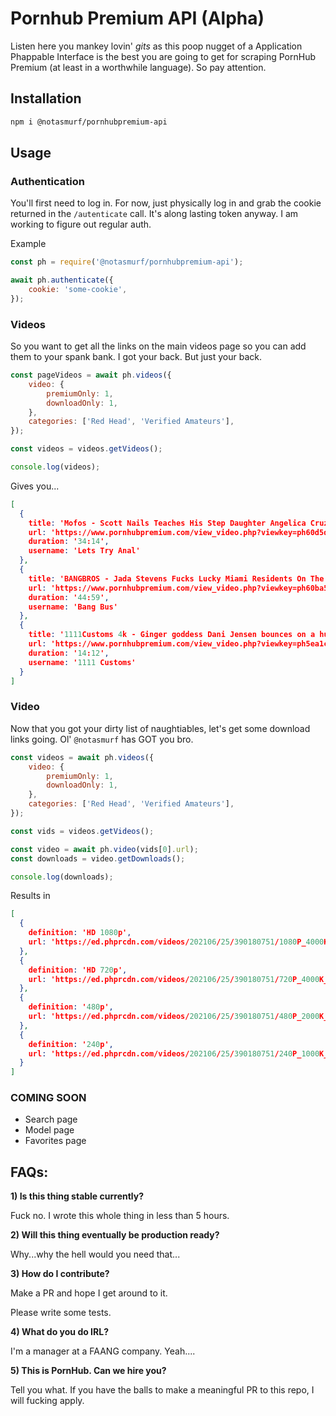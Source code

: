 # Pornhub Premium API (Alpha)
Listen here you mankey lovin' _gits_ as this poop nugget of a Application Phappable Interface is the best you are going to get for scraping PornHub Premium (at least in a worthwhile language). So pay attention.

## Installation
```bash
npm i @notasmurf/pornhubpremium-api
```

## Usage

### Authentication
You'll first need to log in. For now, just physically log in and grab the cookie returned in the `/autenticate` call. It's along lasting token anyway. I am working to figure out regular auth.

Example
```js
const ph = require('@notasmurf/pornhubpremium-api');

await ph.authenticate({
    cookie: 'some-cookie',
});
```

### Videos
So you want to get all the links on the main videos page so you can add them to your spank bank. I got your back. But just your back.
```js
const pageVideos = await ph.videos({
    video: {
        premiumOnly: 1,
        downloadOnly: 1,
    },
    categories: ['Red Head', 'Verified Amateurs'],
});

const videos = videos.getVideos();

console.log(videos);
```

Gives you...
```json
[
  {
    title: 'Mofos - Scott Nails Teaches His Step Daughter Angelica Cruz How To Bend Over For Ass Fucking',
    url: 'https://www.pornhubpremium.com/view_video.php?viewkey=ph60d5d5a7a55fb',
    duration: '34:14',
    username: 'Lets Try Anal'
  },
  {
    title: 'BANGBROS - Jada Stevens Fucks Lucky Miami Residents On The Reverse Bang Bus',
    url: 'https://www.pornhubpremium.com/view_video.php?viewkey=ph60ba5b533d50d',
    duration: '44:59',
    username: 'Bang Bus'
  },
  {
    title: '1111Customs 4k - Ginger goddess Dani Jensen bounces on a huge dong',
    url: 'https://www.pornhubpremium.com/view_video.php?viewkey=ph5ea1c3116fe93',
    duration: '14:12',
    username: '1111 Customs'
  }
]
```

### Video
Now that you got your dirty list of naughtiables, let's get some download links going. Ol' `@notasmurf` has GOT you bro.
```js
const videos = await ph.videos({
    video: {
        premiumOnly: 1,
        downloadOnly: 1,
    },
    categories: ['Red Head', 'Verified Amateurs'],
});

const vids = videos.getVideos();

const video = await ph.video(vids[0].url);
const downloads = video.getDownloads();

console.log(downloads);
```

Results in
```json
[
  {
    definition: 'HD 1080p',
    url: 'https://ed.phprcdn.com/videos/202106/25/390180751/1080P_4000K_390180751.mp4?validfrom=1625441105&validto=1625448305&rate=50000k&burst=50000k&ip=71.241.248.52&ipa=71.241.248.52&hash=Z5O1%2B%2FQdGD4cvb5Ll3PByRg04bc%3D'
  },
  {
    definition: 'HD 720p',
    url: 'https://ed.phprcdn.com/videos/202106/25/390180751/720P_4000K_390180751.mp4?validfrom=1625441105&validto=1625448305&rate=50000k&burst=50000k&ip=71.241.248.52&ipa=71.241.248.52&hash=jgI0ebrQHjSuVdr96ws5aFxeYVo%3D'
  },
  {
    definition: '480p',
    url: 'https://ed.phprcdn.com/videos/202106/25/390180751/480P_2000K_390180751.mp4?validfrom=1625441105&validto=1625448305&rate=50000k&burst=50000k&ip=71.241.248.52&ipa=71.241.248.52&hash=SMM3cquIsMuoeldvpYp0D%2F6fuAA%3D'
  },
  {
    definition: '240p',
    url: 'https://ed.phprcdn.com/videos/202106/25/390180751/240P_1000K_390180751.mp4?validfrom=1625441105&validto=1625448305&rate=50000k&burst=50000k&ip=71.241.248.52&ipa=71.241.248.52&hash=3%2B3Ruyo%2F8kEZJRYcaSsUvg2qfhc%3D'
  }
]
```

### COMING SOON
* Search page
* Model page
* Favorites page

## FAQs:
**1) Is this thing stable currently?**

Fuck no. I wrote this whole thing in less than 5 hours.

**2) Will this thing eventually be production ready?**

Why...why the hell would you need that...

**3) How do I contribute?**

Make a PR and hope I get around to it. 

Please write some tests.

**4) What do you do IRL?**

I'm a manager at a FAANG company. Yeah....

**5) This is PornHub. Can we hire you?**

Tell you what. If you have the balls to make a meaningful PR to this repo, I will fucking apply.
